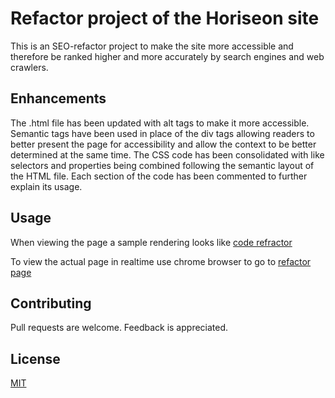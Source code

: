 # Refactor project of the Horiseon site

This is an SEO-refactor project to make the site more accessible and therefore be ranked higher and more accurately by search engines and web crawlers. 

## Enhancements 

The .html file has been updated with alt tags to make it more accessible. Semantic tags have been used in place of the div tags allowing readers to better present the page for accessibility and allow the context to be better determined at the same time. The CSS code has been consolidated with like selectors and properties being combined following the semantic layout of the HTML file. Each section of the code has been commented to further explain its usage.

## Usage

When viewing the page a sample rendering looks like [code refractor](./assets/images/refactor.png)

To view the actual page in realtime use chrome browser to go to [refactor page](https://wpb911.github.io/refactor/)

## Contributing 
Pull requests are welcome.  Feedback is appreciated.

## License
[MIT](License.txt)
